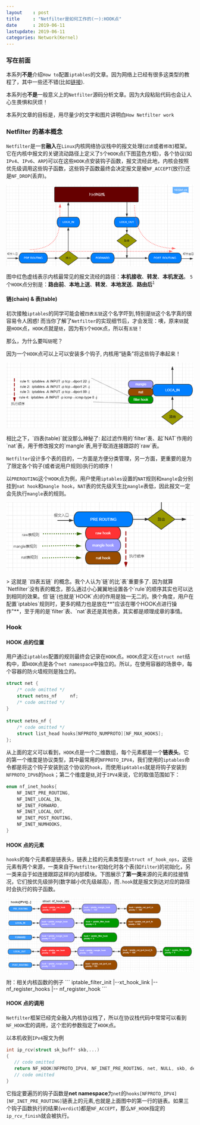 ```yaml
---
layout    : post
title     : "Netfilter是如何工作的(一):HOOK点"
date      : 2019-06-11
lastupdate: 2019-06-11
categories: Network(Kernel)
---
```


### 写在前面

本系列**不是**介绍`How to`配置`iptables`的文章。因为网络上已经有很多这类型的教程了，其中一些还不错(比如[链接](http://www.zsythink.net/archives/1199)).

本系列也**不是**一般意义上的`Netfilter`源码分析文章。因为大段粘贴代码也会让人心生畏惧和厌烦！

本系列文章的目标是，用尽量少的文字和图片讲明白`How Netfilter work` 

### Netfilter 的基本概念

`Netfilter`是一套**融入**在`Linux`内核网络协议栈中的报文处理(`过滤`或者`修改`)框架。它在内核中报文的关键流动路径上定义了`5`个`HOOK`点(下图蓝色方框)，各个协议(如`IPv4`、`IPv6`、`ARP`)可以在这些`HOOK`点安装钩子函数，报文流经此地，内核会按照优先级调用这些钩子函数，这些钩子函数最终会决定报文是被`NF_ACCEPT`(放行)还是`NF_DROP`(丢弃)。

<p align="center"><img src="/assets/img/netfilter1/forward.PNG"></p>

图中红色虚线表示内核最常见的报文流经的路径：**本机接收**、**转发**、**本机发送**。
`5`个`HOOK`点分别是：**路由前**、**本地上送**、**转发**、**本地发送**、**路由后**<sup>`1`</sup>

#### 链(chain) & 表(table)

初次接触`iptables`的同学可能会被`四表五链`这个名字吓到,特别是`链`这个名字真的很容易令人困惑! 而当你了解了`Netfilter`的实现细节后，才会发现：噢，原来`链`就是`HOOK`点，`HOOK`点就是`链`，因为有`5`个`HOOK`点，所以有`五链`！

那么，为什么要叫`链`呢？

因为一个`HOOK`点可以上可以安装多个钩子, 内核用“链条”将这些钩子串起来！

<p align="center"><img src="/assets/img/netfilter1/chain-rule.PNG"></p>
相比之下，`四表(table)`就没那么神秘了: 起过滤作用的`filter`表、起`NAT`作用的`nat`表，用于修改报文的`mangle`表,用于取消连接跟踪的`raw`表。

`Netfilter`设计多个表的目的，一方面是方便分类管理，另一方面，更重要的是为了限定各个钩子(或者说用户规则)执行的顺序！

以`PREROUTING`这个`HOOK`点为例，用户使用`iptables`设置的`NAT`规则和`mangle`会分别挂到`nat hook`和`mangle hook`，`NAT`表的优先级天生比`mangle`表低，因此报文一定会先执行`mangle`表的规则。

<p align="center"><img src="/assets/img/netfilter1/table-priority.PNG"></p>
> 这就是 `四表五链` 的概念。我个人认为`链`的比`表`重要多了. 因为就算`Netfilter`没有表的概念，那么通过小心翼翼地设置各个`rule`的顺序其实也可以达到相同的效果。但`链`(也就是`HOOK`点)的作用是独一无二的。换个角度，用户在配置`iptables`规则时，更多的精力也是放在**"应该在哪个HOOK点进行操作"**，至于用的是`filter`表、`nat`表还是其他表，其实都是顺理成章的事情。

### Hook

#### HOOK 点的位置

用户通过`iptables`配置的规则最终会记录在`HOOK`点。`HOOK`点定义在`struct net`结构中，即`HOOK`点是各个`net namespace`中独立的。所以，在使用容器的场景中，每个容器的防火墙规则是独立的。

```c
struct net {
    /* code omitted */
    struct netns_nf		nf;
    /* code omitted */
}

struct netns_nf {
    /* code omitted */
	struct list_head hooks[NFPROTO_NUMPROTO][NF_MAX_HOOKS];
};
```

从上面的定义可以看到，`HOOK`点是一个二维数组，每个元素都是一个**链表头**。它的第一个维度是协议类型，其中最常用的`NFPROTO_IPV4`，我们使用的`iptables`命令都是将这个钩子安装到这个协议的`hook`，而使用`ip6tables`就是将钩子安装到`NFPROTO_IPV6`的`hook`；第二个维度是`链`,对于`IPV4`来说，它的取值范围如下：

```c
enum nf_inet_hooks{
    NF_INET_PRE_ROUTING,
    NF_INET_LOCAL_IN,
    NF_INET_FORWARD,
    NF_INET_LOCAL_OUT,
    NF_INET_POST_ROUTING,
    NF_INET_NUMHOOKS,
}
```

#### HOOK 点的元素

`hooks`的每个元素都是链表头，链表上挂的元素类型是`struct nf_hook_ops`，这些元素有两个来源，一类来自于`Netfilter`初始化时各个表(如`filter`)的初始化，另一类来自于如连接跟踪这样的内部模块。下图展示了**第一类**来源的元素的挂接情况，它们按优先级排列(数字越小优先级越高)，而`.hook`就是报文到达对应的路径时会执行的钩子函数。

<p align="center"><img src="/assets/img/netfilter1/chain-list.PNG"></p>
附：相关内核函数的例子
```
iptable_filter_init 
  |--xt_hook_link
    |-- nf_register_hooks
       |-- nf_register_hook
```

#### HOOK 点的调用

`Netfilter`框架已经完全融入内核协议栈了，所以在协议栈代码中常常可以看到`NF_HOOK`宏的调用，这个宏的参数指定了`HOOK`点。

以本机收到`IPv4`报文为例
```c
int ip_rcv(struct sk_buff* skb,...)
{
   // code omitted
   return NF_HOOK(NFPROTO_IPV4, NF_INET_PRE_ROUTING, net, NULL, skb, dev, NULL, ip_rcv_finish); 
   // code omitted
}
```
它指定要遍历的钩子函数是**net namespace**为`net`的`hooks[NFPROTO_IPV4][NF_INET_PRE_ROUTING]`链表上的元素,也就是上面图中的第一行的链表。如果三个钩子函数执行的结果(`verdict`)都是`NF_ACCEPT`，那么`NF_HOOK`指定的`ip_rcv_finish`就会被执行。


